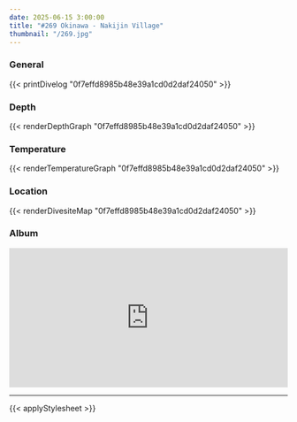 ```yaml
---
date: 2025-06-15 3:00:00
title: "#269 Okinawa - Nakijin Village"
thumbnail: "/269.jpg"
---
```


### General

{{< printDivelog "0f7effd8985b48e39a1cd0d2daf24050" >}}

### Depth

{{< renderDepthGraph "0f7effd8985b48e39a1cd0d2daf24050" >}}

### Temperature

{{< renderTemperatureGraph "0f7effd8985b48e39a1cd0d2daf24050" >}}

### Location

{{< renderDivesiteMap "0f7effd8985b48e39a1cd0d2daf24050" >}}

### Album

<div class='lr_embed' style='position: relative; padding-bottom: 50%; height: 0; overflow: hidden;'><iframe id='iframe' src='https://lightroom.adobe.com/embed/shares/ce45236378d4424ea8edd38bf5a965d8/slideshow?background_color=%232D2D2D&color=%23999999' frameborder='0'style='width:100%; height:100%; position: absolute; top:0; left:0;' ></iframe></div>

---

{{< applyStylesheet >}}
